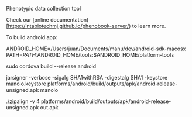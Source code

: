 
Phenotypic data collection tool

Check our [online documentation)[https://intabiotechmj.github.io/phenobook-server/)
to learn more.

To build android app:

ANDROID_HOME=/Users/juan/Documents/manu/dev/android-sdk-macosx
PATH=${PATH}:$ANDROID_HOME/tools:$ANDROID_HOME/platform-tools

sudo cordova build --release android

jarsigner -verbose -sigalg SHA1withRSA -digestalg SHA1 -keystore manolo.keystore platforms/android/build/outputs/apk/android-release-unsigned.apk manolo

./zipalign -v 4 platforms/android/build/outputs/apk/android-release-unsigned.apk out.apk
